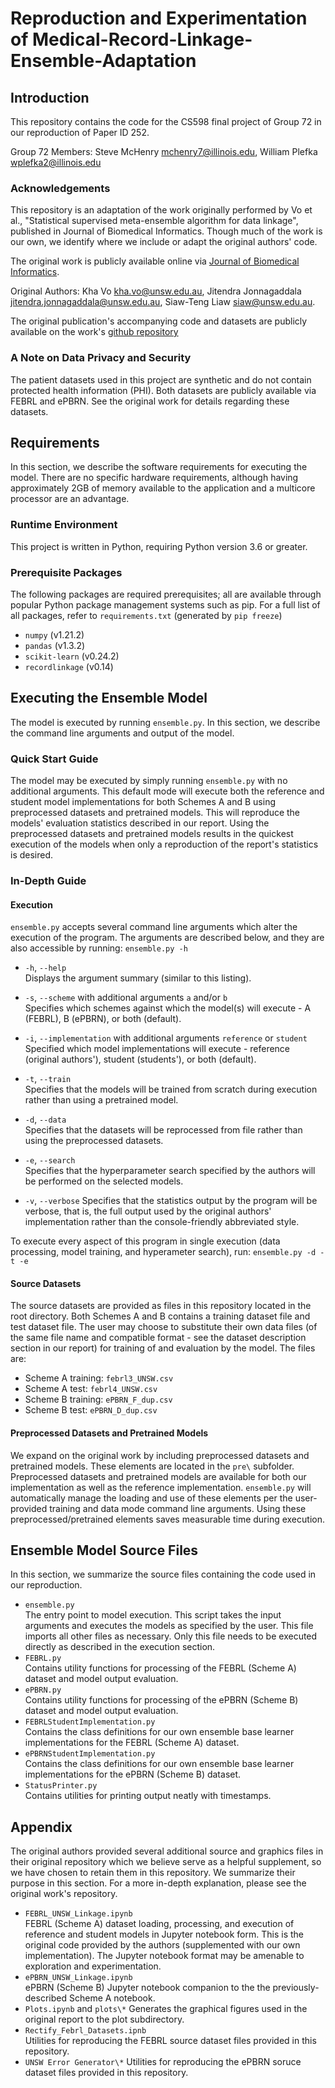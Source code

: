 # Reproduction and Experimentation of Medical-Record-Linkage-Ensemble-Adaptation

## Introduction
This repository contains the code for the CS598 final project of Group 72 in our reproduction of Paper ID 252.

Group 72 Members: 
Steve McHenry <mchenry7@illinois.edu>, 
William Plefka <wplefka2@illinois.edu>

### Acknowledgements
This repository is an adaptation of the work originally performed by Vo et al., "Statistical supervised meta-ensemble algorithm for data linkage", published in Journal of Biomedical Informatics. Though much of the work is our own, we identify where we include or adapt the original authors' code.

The original work is publicly available online via [Journal of Biomedical Informatics](https://doi.org/10.1016/J.JBI.2019.103220).

Original Authors: 
Kha Vo <kha.vo@unsw.edu.au>,
Jitendra Jonnagaddala <jitendra.jonnagaddala@unsw.edu.au>,
Siaw-Teng Liaw <siaw@unsw.edu.au>.

The original publication's accompanying code and datasets are publicly available on the work's [github repository](https://github.com/ePBRN/Medical-Record-Linkage-Ensemble/)

### A Note on Data Privacy and Security

The patient datasets used in this project are synthetic and do not contain protected health information (PHI). Both datasets are publicly available via FEBRL and ePBRN. See the original work for details regarding these datasets.

## Requirements
In this section, we describe the software requirements for executing the model. There are no specific hardware requirements, although having approximately 2GB of memory available to the application and a multicore processor are an advantage.

### Runtime Environment
This project is written in Python, requiring Python version 3.6 or greater.

### Prerequisite Packages
The following packages are required prerequisites; all are available through popular Python package management systems such as pip. For a full list of all packages, refer to `requirements.txt` (generated by `pip freeze`)
+ `numpy` (v1.21.2)
+ `pandas` (v1.3.2)
+ `scikit-learn` (v0.24.2)
+ `recordlinkage` (v0.14)

## Executing the Ensemble Model
The model is executed by running `ensemble.py`. In this section, we describe the command line arguments and output of the model.

### Quick Start Guide
The model may be executed by simply running `ensemble.py` with no additional arguments. This default mode will execute both the reference and student model implementations for both Schemes A and B using preprocessed datasets and pretrained models. This will reproduce the models' evaluation statistics described in our report. Using the preprocessed datasets and pretrained models results in the quickest execution of the models when only a reproduction of the report's statistics is desired.

### In-Depth Guide

#### Execution
`ensemble.py` accepts several command line arguments which alter the execution of the program. The arguments are described below, and they are also accessible by running: `ensemble.py -h`

+ `-h`, `--help`  
Displays the argument summary (similar to this listing).

+ `-s`, `--scheme` with additional arguments `a` and/or `b`  
Specifies which schemes against which the model(s) will execute - A (FEBRL), B (ePBRN), or both (default).

+ `-i`, `--implementation` with additional arguments `reference` or `student`
Specified which model implementations will execute - reference (original authors'), student (students'), or both (default).

+ `-t`, `--train`  
Specifies that the models will be trained from scratch during execution rather than using a pretrained model.

+ `-d`, `--data`  
Specifies that the datasets will be reprocessed from file rather than using the preprocessed datasets.

+ `-e`, `--search`  
Specifies that the hyperparameter search specified by the authors will be performed on the selected models.

+ `-v`, `--verbose`
Specifies that the statistics output by the program will be verbose, that is, the full output used by the original authors' implementation rather than the console-friendly abbreviated style.

To execute every aspect of this program in single execution (data processing, model training, and hyperameter search), run: `ensemble.py -d -t -e`

#### Source Datasets
The source datasets are provided as files in this repository located in the root directory. Both Schemes A and B contains a training dataset file and test dataset file. The user may choose to substitute their own data files (of  the same file name and compatible format - see the dataset description section in our report) for training of and evaluation by the model. The files are:

+ Scheme A training: `febrl3_UNSW.csv`
+ Scheme A test: `febrl4_UNSW.csv`
+ Scheme B training: `ePBRN_F_dup.csv`
+ Scheme B test: `ePBRN_D_dup.csv`

#### Preprocessed Datasets and Pretrained Models
We expand on the original work by including preprocessed datasets and pretrained models. These elements are located in the `pre\` subfolder. Preprocessed datasets and pretrained models are available for both our implementation as well as the reference implementation. `ensemble.py` will automatically manage the loading and use of these elements per the user-provided training and data mode command line arguments. Using these preprocessed/pretrained elements saves measurable time during execution.

## Ensemble Model Source Files
In this section, we summarize the source files containing the code used in our reproduction.

+ `ensemble.py`  
The entry point to model execution. This script takes the input arguments and executes the models as specified by the user. This file imports all other files as necessary. Only this file needs to be executed directly as described in the execution section.
+ `FEBRL.py`  
Contains utility functions for processing of the FEBRL (Scheme A) dataset and model output evaluation.
+ `ePBRN.py`  
Contains utility functions for processing of the ePBRN (Scheme B) dataset and model output evaluation.
+ `FEBRLStudentImplementation.py`  
Contains the class definitions for our own ensemble base learner implementations for the FEBRL (Scheme A) dataset.
+ `ePBRNStudentImplementation.py`  
Contains the class definitions for our own ensemble base learner implementations for the ePBRN (Scheme B) dataset.
+ `StatusPrinter.py`  
Contains utilities for printing output neatly with timestamps.

## Appendix
The original authors provided several additional source and graphics files in their original repository which we believe serve as a helpful supplement, so we have chosen to retain them in this repository. We summarize their purpose in this section. For a more in-depth explanation, please see the original work's repository.

+ `FEBRL_UNSW_Linkage.ipynb`  
FEBRL (Scheme A) dataset loading, processing, and execution of reference and student models in Jupyter notebook form. This is the original code provided by the authors (supplemented with our own implementation). The Jupyter notebook format may be amenable to exploration and experimentation.
+ `ePBRN_UNSW_Linkage.ipynb`  
ePBRN (Scheme B) Jupyter notebook companion to the the previously-described Scheme A notebook.
+ `Plots.ipynb` and `plots\*`
Generates the graphical figures used in the original report to the plot subdirectory.
+ `Rectify_Febrl_Datasets.ipnb`  
Utilities for reproducing the FEBRL source dataset files provided in this repository.
+ `UNSW Error Generator\*`
Utilities for reproducing the ePBRN soruce dataset files provided in this repository.